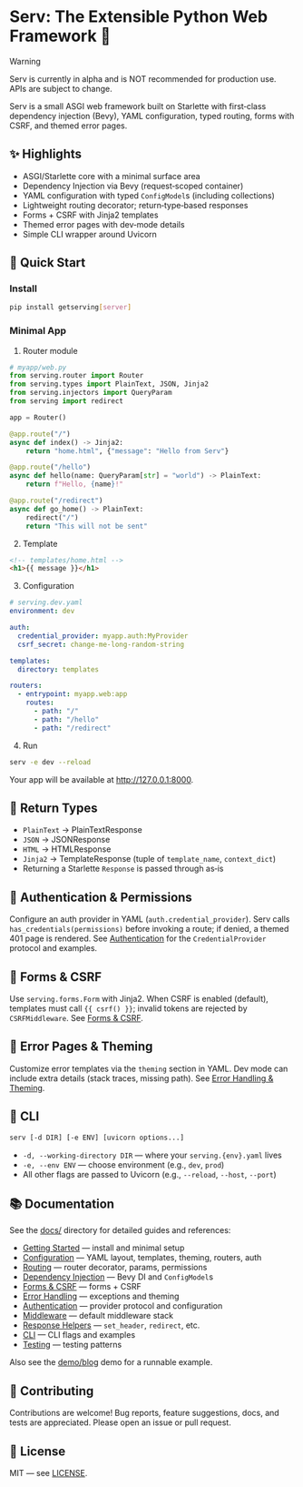 # Serv: The Extensible Python Web Framework 🚀

> [!WARNING]
> Serv is currently in alpha and is NOT recommended for production use. APIs are subject to change.

Serv is a small ASGI web framework built on Starlette with first‑class dependency injection (Bevy), YAML configuration, typed routing, forms with CSRF, and themed error pages.

## ✨ Highlights

- ASGI/Starlette core with a minimal surface area
- Dependency Injection via Bevy (request‑scoped container)
- YAML configuration with typed `ConfigModel`s (including collections)
- Lightweight routing decorator; return‑type‑based responses
- Forms + CSRF with Jinja2 templates
- Themed error pages with dev‑mode details
- Simple CLI wrapper around Uvicorn

## 🚀 Quick Start

### Install

```bash
pip install getserving[server]
```

### Minimal App

1) Router module

```python
# myapp/web.py
from serving.router import Router
from serving.types import PlainText, JSON, Jinja2
from serving.injectors import QueryParam
from serving import redirect

app = Router()

@app.route("/")
async def index() -> Jinja2:
    return "home.html", {"message": "Hello from Serv"}

@app.route("/hello")
async def hello(name: QueryParam[str] = "world") -> PlainText:
    return f"Hello, {name}!"

@app.route("/redirect")
async def go_home() -> PlainText:
    redirect("/")
    return "This will not be sent"
```

2) Template

```html
<!-- templates/home.html -->
<h1>{{ message }}</h1>
```

3) Configuration

```yaml
# serving.dev.yaml
environment: dev

auth:
  credential_provider: myapp.auth:MyProvider
  csrf_secret: change-me-long-random-string

templates:
  directory: templates

routers:
  - entrypoint: myapp.web:app
    routes:
      - path: "/"
      - path: "/hello"
      - path: "/redirect"
```

4) Run

```bash
serv -e dev --reload
```

Your app will be available at http://127.0.0.1:8000.

## 🧭 Return Types

- `PlainText` → PlainTextResponse
- `JSON` → JSONResponse
- `HTML` → HTMLResponse
- `Jinja2` → TemplateResponse (tuple of `template_name`, `context_dict`)
- Returning a Starlette `Response` is passed through as‑is

## 🔐 Authentication & Permissions

Configure an auth provider in YAML (`auth.credential_provider`). Serv calls `has_credentials(permissions)` before invoking a route; if denied, a themed 401 page is rendered. See [Authentication](docs/authentication.md) for the `CredentialProvider` protocol and examples.

## 🧾 Forms & CSRF

Use `serving.forms.Form` with Jinja2. When CSRF is enabled (default), templates must call `{{ csrf() }}`; invalid tokens are rejected by `CSRFMiddleware`. See [Forms & CSRF](docs/forms.md).

## 🎨 Error Pages & Theming

Customize error templates via the `theming` section in YAML. Dev mode can include extra details (stack traces, missing path). See [Error Handling & Theming](docs/error-handling.md).

## 🧰 CLI

```bash
serv [-d DIR] [-e ENV] [uvicorn options...]
```

- `-d, --working-directory DIR` — where your `serving.{env}.yaml` lives
- `-e, --env ENV` — choose environment (e.g., `dev`, `prod`)
- All other flags are passed to Uvicorn (e.g., `--reload`, `--host`, `--port`)

## 📚 Documentation

See the [docs/](docs/README.md) directory for detailed guides and references:

- [Getting Started](docs/getting-started.md) — install and minimal setup
- [Configuration](docs/configuration.md) — YAML layout, templates, theming, routers, auth
- [Routing](docs/routing.md) — router decorator, params, permissions
- [Dependency Injection](docs/dependency-injection.md) — Bevy DI and `ConfigModel`s
- [Forms & CSRF](docs/forms.md) — forms + CSRF
- [Error Handling](docs/error-handling.md) — exceptions and theming
- [Authentication](docs/authentication.md) — provider protocol and configuration
- [Middleware](docs/middleware.md) — default middleware stack
- [Response Helpers](docs/response.md) — `set_header`, `redirect`, etc.
- [CLI](docs/cli.md) — CLI flags and examples
- [Testing](docs/testing.md) — testing patterns

Also see the [demo/blog](demo/blog/README.md) demo for a runnable example.

## 🤝 Contributing

Contributions are welcome! Bug reports, feature suggestions, docs, and tests are appreciated. Please open an issue or pull request.

## 📄 License

MIT — see [LICENSE](LICENSE).
